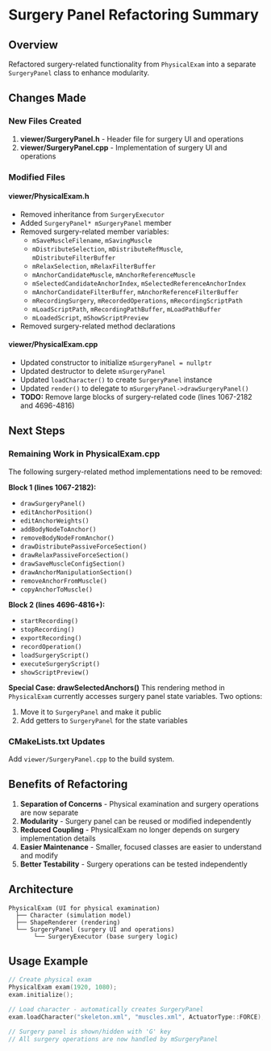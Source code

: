 # Surgery Panel Refactoring Summary

## Overview
Refactored surgery-related functionality from `PhysicalExam` into a separate `SurgeryPanel` class to enhance modularity.

## Changes Made

### New Files Created
1. **viewer/SurgeryPanel.h** - Header file for surgery UI and operations
2. **viewer/SurgeryPanel.cpp** - Implementation of surgery UI and operations

### Modified Files

#### viewer/PhysicalExam.h
- Removed inheritance from `SurgeryExecutor`
- Added `SurgeryPanel* mSurgeryPanel` member
- Removed surgery-related member variables:
  - `mSaveMuscleFilename`, `mSavingMuscle`
  - `mDistributeSelection`, `mDistributeRefMuscle`, `mDistributeFilterBuffer`
  - `mRelaxSelection`, `mRelaxFilterBuffer`
  - `mAnchorCandidateMuscle`, `mAnchorReferenceMuscle`
  - `mSelectedCandidateAnchorIndex`, `mSelectedReferenceAnchorIndex`
  - `mAnchorCandidateFilterBuffer`, `mAnchorReferenceFilterBuffer`
  - `mRecordingSurgery`, `mRecordedOperations`, `mRecordingScriptPath`
  - `mLoadScriptPath`, `mRecordingPathBuffer`, `mLoadPathBuffer`
  - `mLoadedScript`, `mShowScriptPreview`
- Removed surgery-related method declarations

#### viewer/PhysicalExam.cpp
- Updated constructor to initialize `mSurgeryPanel = nullptr`
- Updated destructor to delete `mSurgeryPanel`
- Updated `loadCharacter()` to create `SurgeryPanel` instance
- Updated `render()` to delegate to `mSurgeryPanel->drawSurgeryPanel()`
- **TODO:** Remove large blocks of surgery-related code (lines 1067-2182 and 4696-4816)

## Next Steps

### Remaining Work in PhysicalExam.cpp
The following surgery-related method implementations need to be removed:

**Block 1 (lines 1067-2182):**
- `drawSurgeryPanel()`
- `editAnchorPosition()`
- `editAnchorWeights()`
- `addBodyNodeToAnchor()`
- `removeBodyNodeFromAnchor()`
- `drawDistributePassiveForceSection()`
- `drawRelaxPassiveForceSection()`
- `drawSaveMuscleConfigSection()`
- `drawAnchorManipulationSection()`
- `removeAnchorFromMuscle()`
- `copyAnchorToMuscle()`

**Block 2 (lines 4696-4816+):**
- `startRecording()`
- `stopRecording()`
- `exportRecording()`
- `recordOperation()`
- `loadSurgeryScript()`
- `executeSurgeryScript()`
- `showScriptPreview()`

**Special Case: drawSelectedAnchors()**
This rendering method in `PhysicalExam` currently accesses surgery panel state variables.
Two options:
1. Move it to `SurgeryPanel` and make it public
2. Add getters to `SurgeryPanel` for the state variables

### CMakeLists.txt Updates
Add `viewer/SurgeryPanel.cpp` to the build system.

## Benefits of Refactoring

1. **Separation of Concerns** - Physical examination and surgery operations are now separate
2. **Modularity** - Surgery panel can be reused or modified independently
3. **Reduced Coupling** - PhysicalExam no longer depends on surgery implementation details
4. **Easier Maintenance** - Smaller, focused classes are easier to understand and modify
5. **Better Testability** - Surgery operations can be tested independently

## Architecture

```
PhysicalExam (UI for physical examination)
  ├── Character (simulation model)
  ├── ShapeRenderer (rendering)
  └── SurgeryPanel (surgery UI and operations)
       └── SurgeryExecutor (base surgery logic)
```

## Usage Example

```cpp
// Create physical exam
PhysicalExam exam(1920, 1080);
exam.initialize();

// Load character - automatically creates SurgeryPanel
exam.loadCharacter("skeleton.xml", "muscles.xml", ActuatorType::FORCE);

// Surgery panel is shown/hidden with 'G' key
// All surgery operations are now handled by mSurgeryPanel
```

